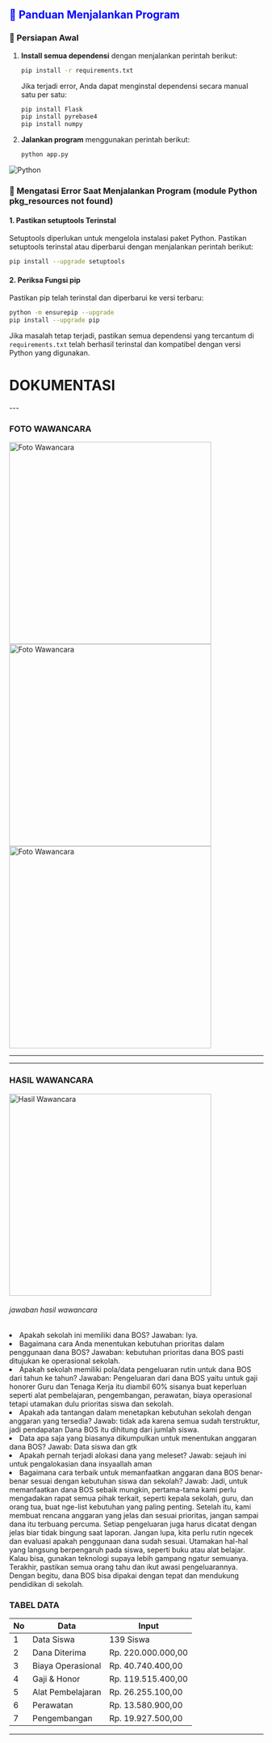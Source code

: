 ## <span style="color:blue;">🌟 Panduan Menjalankan Program</span>

### 🚀 Persiapan Awal
1. **Install semua dependensi** dengan menjalankan perintah berikut:
   ```bash
   pip install -r requirements.txt
   ```
   Jika terjadi error, Anda dapat menginstal dependensi secara manual satu per satu:
   ```bash
   pip install Flask
   pip install pyrebase4
   pip install numpy
   ```

2. **Jalankan program** menggunakan perintah berikut:
   ```bash
   python app.py
   ```

![Python](https://img.shields.io/badge/python-3.9-blue)


### 🔧 Mengatasi Error Saat Menjalankan Program (module Python pkg_resources not found)

#### 1. Pastikan setuptools Terinstal
Setuptools diperlukan untuk mengelola instalasi paket Python. Pastikan setuptools terinstal atau diperbarui dengan menjalankan perintah berikut:
   ```bash
   pip install --upgrade setuptools
   ```

#### 2. Periksa Fungsi pip
Pastikan pip telah terinstal dan diperbarui ke versi terbaru:
   ```bash
   python -m ensurepip --upgrade
   pip install --upgrade pip
   ```

Jika masalah tetap terjadi, pastikan semua dependensi yang tercantum di `requirements.txt` telah berhasil terinstal dan kompatibel dengan versi Python yang digunakan.

<h1>DOKUMENTASI</h1>
---
<h3>FOTO WAWANCARA</h3>
<img src="https://github.com/user-attachments/assets/5cd4c6f3-69ec-45a0-a3d2-925a546218b4" alt="Foto Wawancara" style="width: 400px; height: auto;">
<img src="https://github.com/user-attachments/assets/ac7515c0-c506-464d-9794-57e13ffaf122" alt="Foto Wawancara" style="width: 400px; height: auto;">
<img src="https://github.com/user-attachments/assets/ba932612-2bd1-4558-a94e-6702f06d324b" alt="Foto Wawancara" style="width: 400px; height: auto;">

---

---
<h3>HASIL WAWANCARA</h3>
<img src="https://github.com/user-attachments/assets/f3d3133f-2889-48cd-9f23-fb8a1048ca7b" alt="Hasil Wawancara" style="width: 400px; height: auto;">
<h6>jawaban hasil wawancara</h6>
<span>
   <li>
      Apakah sekolah ini memiliki dana BOS?
      Jawaban: Iya.
   </li>
   <li>
      Bagaimana cara Anda menentukan kebutuhan prioritas dalam penggunaan dana BOS?
      Jawaban: kebutuhan prioritas dana BOS pasti ditujukan ke operasional sekolah.
   </li>
   <li>
      Apakah sekolah memiliki pola/data pengeluaran rutin untuk dana BOS dari tahun ke tahun?
      Jawaban: Pengeluaran dari dana BOS yaitu untuk gaji honorer Guru dan Tenaga Kerja itu diambil 60% sisanya buat keperluan seperti alat pembelajaran, pengembangan, perawatan, biaya operasional tetapi utamakan dulu prioritas siswa dan sekolah.
   </li>
   <li>
      Apakah ada tantangan dalam menetapkan kebutuhan sekolah dengan anggaran yang tersedia?
      Jawab: tidak ada karena semua sudah terstruktur, jadi pendapatan Dana BOS itu dihitung dari jumlah siswa.
   </li>
   <li>
      Data apa saja yang biasanya dikumpulkan untuk menentukan anggaran dana BOS?
      Jawab: Data siswa dan gtk
   </li>
   <li>
      Apakah pernah terjadi alokasi dana yang meleset?
      Jawab: sejauh ini untuk pengalokasian dana insyaallah aman
   </li>
   <li>
      Bagaimana cara terbaik untuk memanfaatkan anggaran dana BOS benar-benar sesuai dengan kebutuhan siswa dan sekolah?
      Jawab: Jadi, untuk memanfaatkan dana BOS sebaik mungkin, pertama-tama kami perlu mengadakan rapat semua pihak terkait, seperti kepala sekolah, guru, dan orang tua, buat nge-list kebutuhan yang paling penting. Setelah itu, kami membuat rencana anggaran yang jelas dan sesuai prioritas, jangan sampai dana itu terbuang percuma. Setiap pengeluaran juga harus dicatat dengan jelas biar tidak bingung saat laporan. Jangan lupa, kita perlu rutin ngecek dan evaluasi apakah penggunaan dana sudah sesuai. Utamakan hal-hal yang langsung berpengaruh pada siswa, seperti buku atau alat belajar. Kalau bisa, gunakan teknologi supaya lebih gampang ngatur semuanya. Terakhir, pastikan semua orang tahu dan ikut awasi pengeluarannya. Dengan begitu, dana BOS bisa dipakai dengan tepat dan mendukung pendidikan di sekolah.
   </li>
</span>


<h3>TABEL DATA</h3>

| No | Data               | Input               |
|----|--------------------|---------------------|
| 1  | Data Siswa         | 139  Siswa          |
| 2  | Dana Diterima      | Rp. 220.000.000,00  |
| 3  | Biaya Operasional  | Rp. 40.740.400,00   |
| 4  | Gaji & Honor       | Rp. 119.515.400,00  |
| 5  | Alat Pembelajaran  | Rp. 26.255.100,00   |
| 6  | Perawatan          | Rp. 13.580.900,00   |
| 7  | Pengembangan       | Rp. 19.927.500,00   |


---

